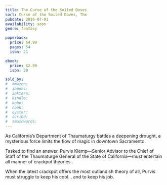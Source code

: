 ```yaml
---
title: The Curse of the Soiled Doves
sort: Curse of the Soiled Doves, The
pubdate: 2016-07-01
availability: soon
genre: fantasy

paperback:
  price: $4.99
  pages: 54
  isbn: 21

ebook:
  price: $2.99
  isbn: 20

sold_by:
#  amazon:
#  ibooks:
#  inktera:
#  kindle:
#  kobo:
#  nook:
#  oyster:
#  scribd:
#  smashwords:
---
```


As California’s Department of Thaumaturgy battles a deepening drought, a mysterious force limits the flow of magic in downtown Sacramento.

Tasked to find an answer, Purvis Klemp—Senior Advisor to the Chief of Staff of the Thaumaturge General of the State of California—must entertain all manner of crackpot theories.

When the latest crackpot offers the most outlandish theory of all, Purvis must struggle to keep his cool… and to keep his job.
